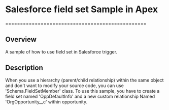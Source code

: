 # Salesforce field set Sample in Apex
================================================

## Overview
 A sample of how to use field set in Salesforce trigger.
 
## Description
 When you use a hierarchy (parent/child relationship) within the same object and don't want to modify your source code, 
 you can use 'Schema.FieldSetMember' class.
 To use this sample, you have to create a field set named 'OppDefaultInfo' and a new custom relationship Named 'OrgOpportunity__c' within opportunity.
